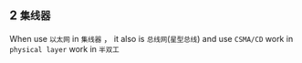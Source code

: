 ## 2 `集线器` 
When use `以太网` in `集线器` ， it also is `总线网`(`星型总线`) and use `CSMA/CD` 
work in `physical layer` 
work in `半双工` 
